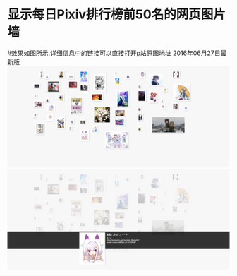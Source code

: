 # 显示每日Pixiv排行榜前50名的网页图片墙
#效果如图所示,详细信息中的链接可以直接打开p站原图地址
2016年06月27日最新版
![image](https://github.com/616891636/pixiv_wall/blob/master/simple/0001.png)
![image](https://github.com/616891636/pixiv_wall/blob/master/simple/0002.png)

